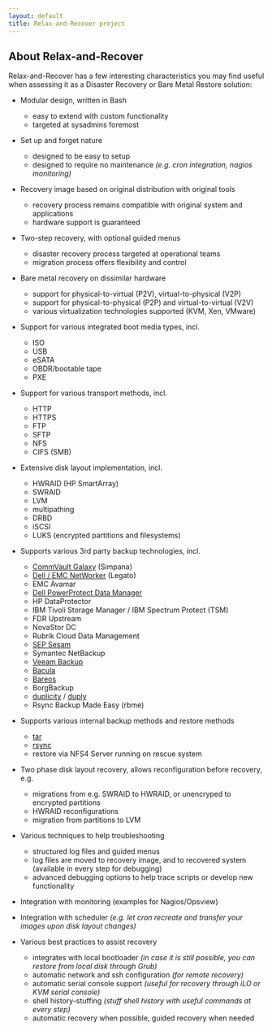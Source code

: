 ```yaml
---
layout: default
title: Relax-and-Recover project
---
```


## About Relax-and-Recover

Relax-and-Recover has a few interesting characteristics you may find useful
when assessing it as a Disaster Recovery or Bare Metal Restore solution:

 * Modular design, written in Bash
   * easy to extend with custom functionality
   * targeted at sysadmins foremost

 * Set up and forget nature
   * designed to be easy to setup
   * designed to require no maintenance _(e.g. cron integration, nagios monitoring)_

 * Recovery image based on original distribution with original tools
   * recovery process remains compatible with original system and applications
   * hardware support is guaranteed

 * Two-step recovery, with optional guided menus
   * disaster recovery process targeted at operational teams
   * migration process offers flexibility and control

 * Bare metal recovery on dissimilar hardware
   * support for physical-to-virtual (P2V), virtual-to-physical (V2P)
   * support for physical-to-physical (P2P) and virtual-to-virtual (V2V)
   * various virtualization technologies supported (KVM, Xen, VMware)

 * Support for various integrated boot media types, incl.
   * ISO
   * USB
   * eSATA
   * OBDR/bootable tape
   * PXE

 * Support for various transport methods, incl.
   * HTTP
   * HTTPS
   * FTP
   * SFTP
   * NFS
   * CIFS (SMB)

 * Extensive disk layout implementation, incl.
   * HWRAID (HP SmartArray)
   * SWRAID
   * LVM
   * multipathing
   * DRBD
   * iSCSI
   * LUKS (encrypted partitions and filesystems)

 * Supports various 3rd party backup technologies, incl.
   * [CommVault Galaxy](https://www.commvault.com/) (Simpana)
   * [Dell / EMC NetWorker](https://www.dell.com/en-us/dt/data-protection/data-protection-suite/networker-data-protection-software.htm) (Legato)
   * EMC Avamar
   * [Dell PowerProtect Data Manager](https://www.dell.com/en-us/dt/data-protection/powerprotect-data-manager.htm)
   * HP DataProtector
   * IBM Tivoli Storage Manager / IBM Spectrum Protect (TSM)
   * FDR Upstream
   * NovaStor DC
   * Rubrik Cloud Data Management
   * [SEP Sesam](https://www.sepsoftware.com/sep-sesam/disaster-recovery/)
   * Symantec NetBackup
   * [Veeam Backup](https://www.veeam.com/)
   * [Bacula](http://www.bacula.org)
   * [Bareos](http://www.bareos.org/en/HOWTO/articles/relax-and-recover-with-bareos.html)
   * BorgBackup
   * [duplicity](http://duplicity.nongnu.org) / [duply](http://duply.net)
   * Rsync Backup Made Easy (rbme)

 * Supports various internal backup methods and restore methods
   * [tar](http://www.gnu.org/software/tar)
   * [rsync](http://rsync.samba.org)
   * restore via NFS4 Server running on rescue system

 * Two phase disk layout recovery, allows reconfiguration before recovery, e.g.
   * migrations from e.g. SWRAID to HWRAID, or unencryped to encrypted partitions
   * HWRAID reconfigurations
   * migration from partitions to LVM

 * Various techniques to help troubleshooting
   * structured log files and guided menus
   * log files are moved to recovery image, and to recovered system (available in every step for debugging)
   * advanced debugging options to help trace scripts or develop new functionality

 * Integration with monitoring (examples for Nagios/Opsview)

 * Integration with scheduler
   _(e.g. let cron recreate and transfer your images upon disk layout changes)_

 * Various best practices to assist recovery

   * integrates with local bootloader
     _(in case it is still possible, you can restore from local disk through Grub)_
   * automatic network and ssh configuration
     _(for remote recovery)_
   * automatic serial console support
     _(useful for recovery through iLO or KVM serial console)_
   * shell history-stuffing
     _(stuff shell history with useful commands at every step)_
   * automatic recovery when possible, guided recovery when needed
